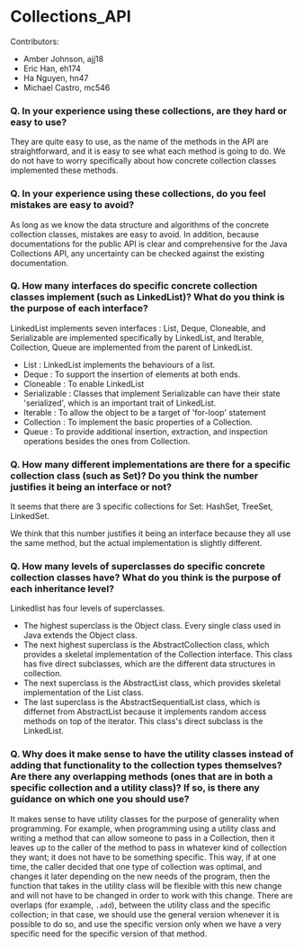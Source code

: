 # Collections_API

Contributors:
* Amber Johnson, ajj18
* Eric Han, eh174
* Ha Nguyen, hn47
* Michael Castro, mc546

### Q. In your experience using these collections, are they hard or easy to use?
They are quite easy to use, as the name of the methods in the API are straightforward, and it is easy to see what each
method is going to do. We do not have to worry specifically about how concrete collection classes implemented these methods.

### Q. In your experience using these collections, do you feel mistakes are easy to avoid?
As long as we know the data structure and algorithms of the concrete collection classes, mistakes are easy to avoid.
In addition, because documentations for the public API is clear and comprehensive for the Java Collections API, any 
uncertainty can be checked against the existing documentation. 

### Q. How many interfaces do specific concrete collection classes implement (such as LinkedList)? What do you think is the purpose of each interface?

LinkedList implements seven interfaces : List, Deque, Cloneable, and Serializable are implemented specifically by LinkedList, and Iterable, Collection, Queue are implemented from the parent of LinkedList.

- List : LinkedList implements the behaviours of a list.
- Deque : To support the insertion of elements at both ends.
- Cloneable : To enable LinkedList
- Serializable : Classes that implement Serializable can have their state 'serialized', which is an important trait of LinkedList.
- Iterable : To allow the object to be a target of 'for-loop' statement
- Collection : To implement the basic properties of a Collection.
- Queue : To provide additional insertion, extraction, and inspection operations besides the ones from Collection.


### Q. How many different implementations are there for a specific collection class (such as Set)? Do you think the number justifies it being an interface or not?

It seems that there are 3 specific collections for Set: HashSet, TreeSet, LinkedSet.

We think that this number justifies it being an interface because they all use the same method, but the actual 
implementation is slightly different. 


### Q. How many levels of superclasses do specific concrete collection classes have? What do you think is the purpose of each inheritance level?

Linkedlist has four levels of superclasses.

- The highest superclass is the Object class. Every single class used in Java extends the Object class.
- The next highest superclass is the AbstractCollection class, which provides a skeletal implementation of the Collection interface. This class has five direct subclasses, which are the different data structures in collection.
- The next superclass is the AbstractList class, which provides skeletal implementation of the List class. 
- The last superclass is the AbstractSequentialList class, which is differnet from AbstractList because it implements random access methods on top of the iterator. This class's direct subclass is the LinkedList.

### Q. Why does it make sense to have the utility classes instead of adding that functionality to the collection types themselves? Are there any overlapping methods (ones that are in both a specific collection and a utility class)? If so, is there any guidance on which one you should use?

It makes sense to have utility classes for the purpose of generality when programming. For example, when programming using
a utility class and writing a method that can allow someone to pass in a Collection, then it leaves up to the caller of 
the method to pass in whatever kind of collection they want; it does not have to be something specific. This way, if at 
one time, the caller decided that one type of collection was optimal, and changes it later depending on the new needs of
the program, then the function that takes in the utility class will be flexible with this new change and will not have
to be changed in order to work with this change. There are overlaps (for example, `.add`), between the utility class and 
the specific collection; in that case, we should use the general version whenever it is possible to do so, and use the 
specific version only when we have a very specific need for the specific version of that method.